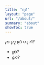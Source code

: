 ```yaml
---
title: "𐑩𐑚𐑬𐑑"
layout: "page"
url: "/about/"
summary: "about"
showToc: true
---
```


𐑢𐑺 𐑛𐑳𐑟 𐑞𐑦𐑕 𐑧𐑯𐑛 𐑳𐑐?
- 𐑣𐑽?
- 𐑞𐑺?
